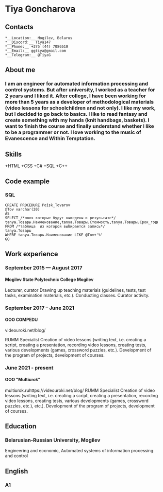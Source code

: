 # Tiya Goncharova

## Contacts 
    *__Location:__ Mogilev, Belarus
    *__Discord:__ Tiya147
    *__Phone:__ +375 (44) 7086510
    *__Email:__ ggtiya@gmail.com
    *__Telegram:__ @TiyaG

## About me 
### I am an engineer for automated information processing and control systems. But after university, I worked as a teacher for 2 years and I liked it. After college, I have been working for more than 5 years as a developer of methodological materials (video lessons for schoolchildren and not only). I like my work, but I decided to go back to basics. I like to read fantasy and create something with my hands (knit handbags, baskets). I want to finish the course and finally understand whether I like to be a programmer or not. I love working to the music of Evanescence and Within Temptation.

## Skills 
+HTML
+CSS
+C#
+SQL
+C++

## Code example 
### SQL
```
CREATE PROCEDURE Poisk_Tovarov
@Tov varchar(20)
AS 
SELECT /*поля которые будут выведены в результате*/
tanya.Товары.Наименование,tanya.Товары.Стоимость,tanya.Товары.Срок_годности,tanya.Товары.Фасовочный_вес
FROM /*таблица  из которой выбирается запись*/
tanya.Товары
WHERE tanya.Товары.Наименование LIKE @Tov+'%'
GO
 ```

## Work experience  
### September 2015 — August 2017

#### Mogilev State Polytechnic College Mogilev 
Lecturer, curator
Drawing up teaching materials (guidelines, tests, test tasks, examination materials, etc.).
Conducting classes.
Curator activity.   

### September 2017 – June 2021    
#### OOO COMPEDU
videouroki.net/blog/

RUMM Specialist
Creation of video lessons (writing text, i.e. creating a script, creating a presentation, recording video lessons, creating tests, various developments (games, crossword puzzles, etc.).
Development of the program of projects, development of courses.    

### June 2021 - present   
#### OOO "Multiurok"
multiurok.ruhttps://videouroki.net/blog/
RUMM Specialist
Creation of video lessons (writing text, i.e. creating a script, creating a presentation, recording video lessons, creating tests, various developments (games, crossword puzzles, etc.), etc.).
Development of the program of projects, development of courses. 

## Education
### Belarusian-Russian University, Mogilev
Engineering and economic, Automated systems of information processing and control

## English 
### A1
